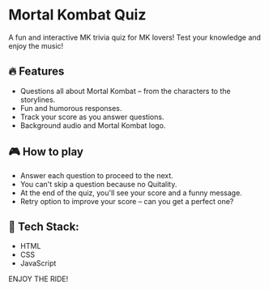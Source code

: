 # Mortal Kombat Quiz

A fun and interactive MK trivia quiz for MK lovers! Test your knowledge and enjoy the music!

## 🔥 Features

- Questions all about Mortal Kombat – from the characters to the storylines.
- Fun and humorous responses.
- Track your score as you answer questions.
- Background audio and Mortal Kombat logo.

## 🎮 How to play

- Answer each question to proceed to the next.
- You can't skip a question because no Quitality.
- At the end of the quiz, you'll see your score and a funny message.
- Retry option to improve your score – can you get a perfect one?

## 🤖 Tech Stack:

- HTML
- CSS
- JavaScript

ENJOY THE RIDE!
